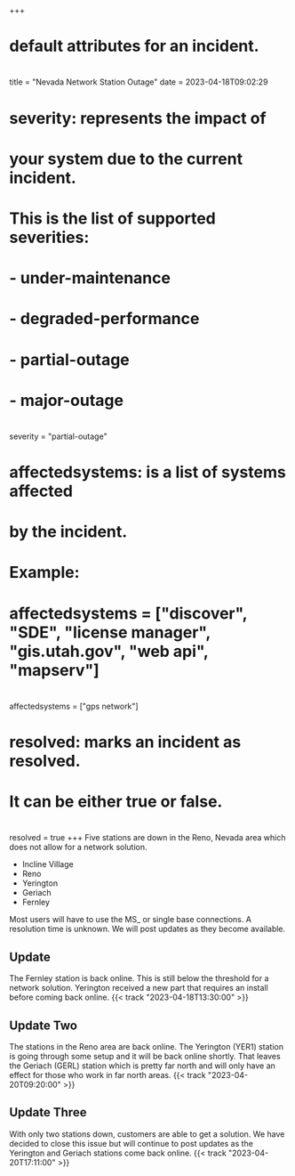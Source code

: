 +++
# default attributes for an incident.
#
title = "Nevada Network Station Outage"
date = 2023-04-18T09:02:29

# severity: represents the impact of
# your system due to the current incident.
# This is the list of supported severities:
#
# - under-maintenance
# - degraded-performance
# - partial-outage
# - major-outage
#
severity = "partial-outage"

# affectedsystems: is a list of systems affected
# by the incident.
# Example:
# affectedsystems = ["discover", "SDE", "license manager", "gis.utah.gov", "web api", "mapserv"]
#
affectedsystems = ["gps network"]

# resolved: marks an incident as resolved.
# It can be either true or false.
#
resolved = true
+++
Five stations are down in the Reno, Nevada area which does not allow for a network solution.

- Incline Village
- Reno
- Yerington
- Geriach
- Fernley

Most users will have to use the MS_ or single base connections. A resolution time is unknown. We will post updates as they become available.

## Update

The Fernley station is back online. This is still below the threshold for a network solution. Yerington received a new part that requires an install before coming back online. {{< track "2023-04-18T13:30:00" >}}

## Update Two

The stations in the Reno area are back online. The Yerington (YER1) station is going through some setup and it will be back online shortly. That leaves the Geriach (GERL) station which is pretty far north and will only have an effect for those who work in far north areas. {{< track "2023-04-20T09:20:00" >}}

## Update Three

With only two stations down, customers are able to get a solution. We have decided to close this issue but will continue to post updates as the Yerington and Geriach stations come back online. {{< track "2023-04-20T17:11:00" >}}
